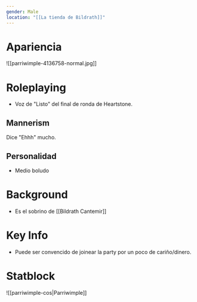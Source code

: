 ```yaml
---
gender: Male
location: "[[La tienda de Bildrath]]"
---
```


# Apariencia
![[parriwimple-4136758-normal.jpg]]
# Roleplaying
- Voz de "Listo" del final de ronda de Heartstone.
## Mannerism
Dice "Ehhh" mucho.
## Personalidad
- Medio boludo
# Background
- Es el sobrino de [[Bildrath Cantemir]]
# Key Info
- Puede ser convencido de joinear la party por un poco de cariño/dinero.
# Statblock
![[parriwimple-cos|Parriwimple]]